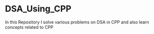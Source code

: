 # DSA_Using_CPP
In this Repository I solve various problems on DSA in CPP and also learn concepts related to CPP
